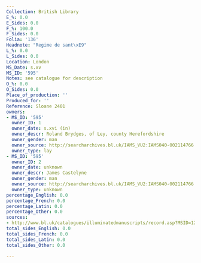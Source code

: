 ```yaml
---
Collection: British Library
E_%: 0.0
E_Sides: 0.0
F_%: 100.0
F_Sides: 0.0
Folia: '136'
Headnote: "Regime de sant\xE9"
L_%: 0.0
L_Sides: 0.0
Location: London
MS_Date: s.xv
MS_ID: '595'
Notes: see catalogue for description
O_%: 0.0
O_Sides: 0.0
Place_of_production: ''
Produced_for: ''
Reference: Sloane 2401
owners:
- MS_ID: '595'
  owner_ID: 1
  owner_date: s.xvi (in)
  owner_descr: Roland Brydges, of Ley, county Herefordshire
  owner_gender: man
  owner_source: http://searcharchives.bl.uk/IAMS_VU2:IAMS040-002114766 ; http://www.historyofparliamentonline.org/volume/1509-1558/member/brydges-%28brugge%29-roland-147273-1540
  owner_type: lay
- MS_ID: '595'
  owner_ID: 2
  owner_date: unknown
  owner_descr: James Castelyne
  owner_gender: man
  owner_source: http://searcharchives.bl.uk/IAMS_VU2:IAMS040-002114766
  owner_type: unknown
percentage_English: 0.0
percentage_French: 0.0
percentage_Latin: 0.0
percentage_Other: 0.0
sources:
- http://www.bl.uk/catalogues/illuminatedmanuscripts/record.asp?MSID=1267&CollID=9&NStart=2401
total_sides_English: 0.0
total_sides_French: 0.0
total_sides_Latin: 0.0
total_sides_Other: 0.0

---
```

